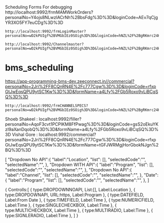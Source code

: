 Scheduling Forms For debugging
    http://localhost:9992/frmMAMWorkOrders?personalNo=Y4ojs8NLwzlACrNh%2BbsFdg%3D%3D&loginCode=AEv7qCjgYR3XO5FY7euCDg%3D%3D


    http://localhost:9992/frmLoginMaster?personalNo=wD2kPUIgf%2BVMGbIEz0SOig%3D%3D&loginCode=hNZL%2F%2BgRKmrc24HmiFbyDQ%3D%3D
    
    http://localhost:9992/Channelmaster?personalNo=wD2kPUIgf%2BVMGbIEz0SOig%3D%3D&loginCode=hNZL%2F%2BgRKmrc24HmiFbyDQ%3D%3D
# bms_scheduling
https://app-programming-bms-dev.zeeconnect.in//commercial?personalNo=2Jri%2FF8CQnRN4E%2Fc777Cgw%3D%3D&loginCode=rfxpGtJwEqsQPU9ytSC1Kw%3D%3D&formName=a4Lfy%2FGb5Roxo9vLiBCqSQ%3D%3D


    http://localhost:9992/frmCHANNELSPECS?personalNo=wD2kPUIgf%2BVMGbIEz0SOig%3D%3D&loginCode=hNZL%2F%2BgRKmrc24HmiFbyDQ%3D%3D
Shoeb Shakeel : 
localhost:9992/filler?personalNo=AqoF3cvt1PCPIKM8FfPwag%3D%3D&loginCode=gsS2oEkuYKzI9aXanDqobQ%3D%3D&formName=a4Lfy%2FGb5Roxo9vLiBCqSQ%3D%3D
Vishal Gore :
localhost:9992/commercial?personalNo=2Jri%2FF8CQnRN4E%2Fc777Cgw%3D%3D&loginCode=rfxpGtJwEqsQPU9ytSC1Kw%3D%3D&formName=tGFJWRMgjHorGbokNJgn%2BQ%3D%3D

[
    "Dropdown No API":{
        "label":"Location",
        "list": [],
        "selectedCode":"",
        "selectedName":"",
    },
    "Dropdown WITH API":{
        "label":"Program",
        "list": [],
        "selectedCode":"",
        "selectedName":"",
    },
    "Dropdown No API":{
        "label":"Channel",
        "list": [],
        "selectedCode":"",
        "selectedName":"",
    },
    "Date":{
        "label":"Program",
        "list": [],
        "selectedCode":"",
        "selectedName":"",
    },
]


{
    Controlls:[
        {
            type:DROPDOWNNOAPI,
            List:[],
            Label:Location
        },
        {
            type:DROPDOWNAPI,
            URL:https,
            Label:Program
        },
        {
            type:DATEFIELD,
            Label:From Date
        },
        {
            type:TIMEFIELD,
            Label:Time
        },
        {
            type:NUMERICFIELD,
            Label:Time
        },
        {
            type:SINGLECHECKBOX,
            Label:Time
        },
        {
            type:MULTICHECKBOX,
            Label:Time
        },
        {
            type:MULTIRADIO,
            Label:Time
        },
        {
            type:SIGNLERADIO,
            Label:Time
        },
    ]
}

